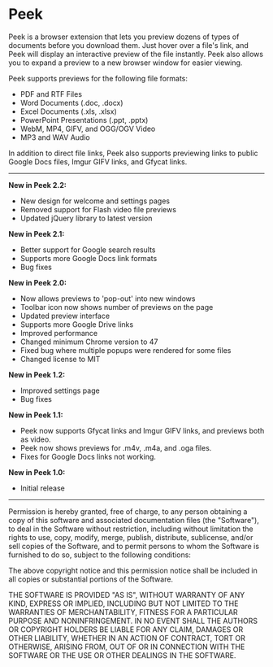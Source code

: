 Peek
================
Peek is a browser extension that lets you preview dozens of types of documents before you download them. Just hover over a file's link, and Peek will display an interactive preview of the file instantly. Peek also allows you to expand a preview to a new browser window for easier viewing.

Peek supports previews for the following file formats:

* PDF and RTF Files
* Word Documents (.doc, .docx)
* Excel Documents (.xls, .xlsx)
* PowerPoint Presentations (.ppt, .pptx)
* WebM, MP4, GIFV, and OGG/OGV Video
* MP3 and WAV Audio

In addition to direct file links, Peek also supports previewing links to public Google Docs files, Imgur GIFV links, and Gfycat links.

---------------------------------------------------------
__New in Peek 2.2:__
* New design for welcome and settings pages
* Removed support for Flash video file previews
* Updated jQuery library to latest version

__New in Peek 2.1:__
* Better support for Google search results
* Supports more Google Docs link formats
* Bug fixes

__New in Peek 2.0:__
* Now allows previews to 'pop-out' into new windows
* Toolbar icon now shows number of previews on the page
* Updated preview interface
* Supports more Google Drive links
* Improved performance
* Changed minimum Chrome version to 47
* Fixed bug where multiple popups were rendered for some files
* Changed license to MIT

__New in Peek 1.2:__
* Improved settings page
* Bug fixes

__New in Peek 1.1:__
* Peek now supports Gfycat links and Imgur GIFV links, and previews both as video.
* Peek now shows previews for .m4v, .m4a, and .oga files.
* Fixes for Google Docs links not working.

__New in Peek 1.0:__
* Initial release

---------------------------------------------------------

Permission is hereby granted, free of charge, to any person obtaining a copy of this software and associated documentation files (the "Software"), to deal in the Software without restriction, including without limitation the rights to use, copy, modify, merge, publish, distribute, sublicense, and/or sell copies of the Software, and to permit persons to whom the Software is furnished to do so, subject to the following conditions:

The above copyright notice and this permission notice shall be included in all copies or substantial portions of the Software.

THE SOFTWARE IS PROVIDED "AS IS", WITHOUT WARRANTY OF ANY KIND, EXPRESS OR IMPLIED, INCLUDING BUT NOT LIMITED TO THE WARRANTIES OF MERCHANTABILITY, FITNESS FOR A PARTICULAR PURPOSE AND NONINFRINGEMENT. IN NO EVENT SHALL THE AUTHORS OR COPYRIGHT HOLDERS BE LIABLE FOR ANY CLAIM, DAMAGES OR OTHER LIABILITY, WHETHER IN AN ACTION OF CONTRACT, TORT OR OTHERWISE, ARISING FROM, OUT OF OR IN CONNECTION WITH THE SOFTWARE OR THE USE OR OTHER DEALINGS IN THE SOFTWARE.